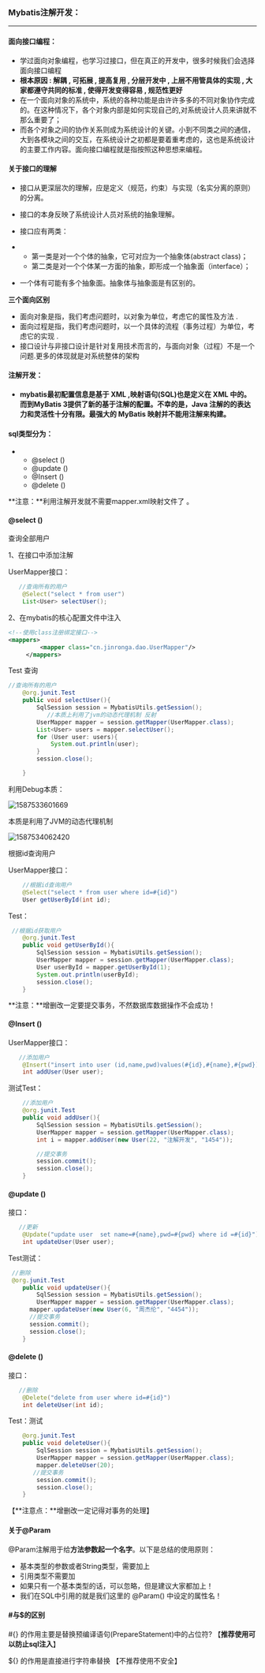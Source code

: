 ### Mybatis注解开发：

---

#### 面向接口编程：

- 学过面向对象编程，也学习过接口，但在真正的开发中，很多时候我们会选择面向接口编程
- **根本原因 :  解耦 , 可拓展 , 提高复用 , 分层开发中 , 上层不用管具体的实现 , 大家都遵守共同的标准 , 使得开发变得容易 , 规范性更好**
- 在一个面向对象的系统中，系统的各种功能是由许许多多的不同对象协作完成的。在这种情况下，各个对象内部是如何实现自己的,对系统设计人员来讲就不那么重要了；
- 而各个对象之间的协作关系则成为系统设计的关键。小到不同类之间的通信，大到各模块之间的交互，在系统设计之初都是要着重考虑的，这也是系统设计的主要工作内容。面向接口编程就是指按照这种思想来编程。

#### 关于接口的理解

- 接口从更深层次的理解，应是定义（规范，约束）与实现（名实分离的原则）的分离。

- 接口的本身反映了系统设计人员对系统的抽象理解。

- 接口应有两类：

- - 第一类是对一个个体的抽象，它可对应为一个抽象体(abstract class)；
  - 第二类是对一个个体某一方面的抽象，即形成一个抽象面（interface）；

- 一个体有可能有多个抽象面。抽象体与抽象面是有区别的。



**三个面向区别**

- 面向对象是指，我们考虑问题时，以对象为单位，考虑它的属性及方法 .
- 面向过程是指，我们考虑问题时，以一个具体的流程（事务过程）为单位，考虑它的实现 .
- 接口设计与非接口设计是针对复用技术而言的，与面向对象（过程）不是一个问题.更多的体现就是对系统整体的架构

####  注解开发：

-  **mybatis最初配置信息是基于 XML ,映射语句(SQL)也是定义在 XML 中的。而到MyBatis 3提供了新的基于注解的配置。不幸的是，Java 注解的的表达力和灵活性十分有限。最强大的 MyBatis 映射并不能用注解来构建。**

  #### sql类型分为：

  - - @select ()
    - @update ()
    - @Insert ()
    - @delete ()

 **注意：**利用注解开发就不需要mapper.xml映射文件了 。

#### @select ()

查询全部用户

1、在接口中添加注解

UserMapper接口：

```java
   //查询所有的用户
    @Select("select * from user")
    List<User> selectUser();
```

 2、在mybatis的核心配置文件中注入 

```xml
<!--使用class注册绑定接口-->  
<mappers>
         <mapper class="cn.jinronga.dao.UserMapper"/>
     </mappers>
```

Test 查询

```java
//查询所有的用户
    @org.junit.Test
    public void selectUser(){
        SqlSession session = MybatisUtils.getSession();
           //本质上利用了jvm的动态代理机制 反射
        UserMapper mapper = session.getMapper(UserMapper.class);
        List<User> users = mapper.selectUser();
        for (User user: users){
            System.out.println(user);
        }
        session.close();

    }
```

利用Debug本质：

![1587533601669](6.Mybatis注解开发.assets/1587533601669.png)

本质是利用了JVM的动态代理机制

![1587534062420](6.Mybatis注解开发.assets/1587534062420.png)



根据id查询用户

UserMapper接口：

```java
    //根据id查询用户
    @Select("select * from user where id=#{id}")
    User getUserById(int id);
```

Test：

```java
 //根据id获取用户
    @org.junit.Test
    public void getUserById(){
        SqlSession session = MybatisUtils.getSession();
        UserMapper mapper = session.getMapper(UserMapper.class);
        User userById = mapper.getUserById(1);
        System.out.println(userById);
        session.close();
    }
```

**注意：**增删改一定要提交事务，不然数据库数据操作不会成功！

#### @Insert ()

UserMapper接口：

```java
   //添加用户
    @Insert("insert into user (id,name,pwd)values(#{id},#{name},#{pwd})")
    int addUser(User user);
```

测试Test：

```java
    //添加用户
    @org.junit.Test
    public void addUser(){
        SqlSession session = MybatisUtils.getSession();
        UserMapper mapper = session.getMapper(UserMapper.class);
        int i = mapper.addUser(new User(22, "注解开发", "1454"));

        //提交事务
        session.commit();
        session.close();
    }
```

#### @update ()

接口：

```java
   //更新
    @Update("update user  set name=#{name},pwd=#{pwd} where id =#{id}")
    int updateUser(User user);
```



Test测试：

```java
 //删除  
 @org.junit.Test
    public void updateUser(){
        SqlSession session = MybatisUtils.getSession();
        UserMapper mapper = session.getMapper(UserMapper.class);
      mapper.updateUser(new User(6, "周杰伦", "4454"));
      //提交事务
      session.commit();
      session.close();
    }
```

#### @delete ()

接口：

```java
   //删除
    @Delete("delete from user where id=#{id}")
    int deleteUser(int id);
```

Test：测试

```java
    @org.junit.Test
    public void deleteUser(){
        SqlSession session = MybatisUtils.getSession();
        UserMapper mapper = session.getMapper(UserMapper.class);
        mapper.deleteUser(20);
       //提交事务
        session.commit();
        session.close();
    }
```

 【**注意点：**增删改一定记得对事务的处理】 

####  关于@Param 

 @Param注解用于给**方法参数起一个名字**。以下是总结的使用原则： 

- 基本类型的参数或者String类型，需要加上
- 引用类型不需要加
- 如果只有一个基本类型的话，可以忽略，但是建议大家都加上！
- 我们在SQL中引用的就是我们这里的 @Param() 中设定的属性名！

####  \#与$的区别 

 \#{} 的作用主要是替换预编译语句(PrepareStatement)中的占位符? 【**推荐使用可以防止sql注入**】 

 ${} 的作用是直接进行字符串替换 【不推荐使用不安全】


